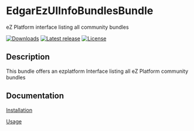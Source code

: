 # EdgarEzUIInfoBundlesBundle

eZ Platform interface listing all community bundles

[![Downloads](https://img.shields.io/packagist/dt/edgar/ez-uiinfobundles-bundle.svg?style=flat-square)](https://packagist.org/packages/edgar/ez-uiinfobundles-bundle)
[![Latest release](https://img.shields.io/github/release/noodle69/EdgarEzUIInfoBundlesBundle.svg?style=flat-square)](https://github.com/noodle69/EdgarEzUIInfoBundlesBundle/releases)
[![License](https://img.shields.io/packagist/l/edgar/ez-uiinfobundles-bundle.svg?style=flat-square)](LICENSE)

## Description

This bundle offers an ezplatform Interface listing all eZ Platform community bundles

## Documentation

[Installation](docs/INSTALL.md)

[Usage](docs/USAGE.md)
